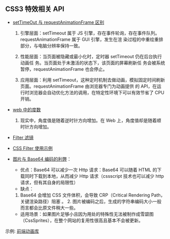 <!--
 * @Author: TerryMin
 * @Date: 2023-12-17 08:44:43
 * @LastEditors: TerryMin
 * @LastEditTime: 2025-04-10 11:34:55
 * @Description: file not
-->

## CSS3 特效相关 API

- [setTimeOut 与 requestAnimationFrame 区别](https://blog.csdn.net/weixin_40851188/article/details/89669416)

  1. 引擎层面：setTimeout 属于 JS 引擎，存在事件轮询，存在事件队列。requestAnimationFrame 属于 GUI 引擎，发生在渲 染过程的中重绘重排部分，与电脑分辨率保持一致。

  2. 性能层面：当页面被隐藏或最小化时，定时器 setTimeout 仍在后台执行动画任 务。当页面处于未激活的状态下，该页面的屏幕刷新任 务会被系统暂停，requestAnimationFrame 也会停止。

  3. 应用层面：利用 setTimeout，这种定时机制去做动画，模拟固定时间刷新页面。requestAnimationFrame 由浏览器专门为动画提供 的 API，在运行时浏览器会自动优化方法的调用，在特定性环境下可以有效节省了 CPU 开销。

- [web 中的度数](https://zhuanlan.zhihu.com/p/42323283)

  1. 现实中，角度值是随着逆时针方向增加。在 Web 上，角度值却是随着顺时针方向增加。

- [Filter 滤镜](https://blog.csdn.net/jingru2017/article/details/79126381)

- [CSS Filter 使用示例](https://juejin.cn/post/7002829486806794276)

- [图片与 Base64 编码的利弊](https://juejin.cn/post/6844903989444608014)：

  - 优点：Base64 可以减少一次 Http 请求：Base64 可以随着 HTML 的下载同时下载到本地，从而减少 Http 请求（cssscript 技术也可以减少 http 请求，但有其自身的局限性）
  - 缺点：

  1.  Base64 会增加 CSS 文件体积，会导致 CRP（Critical Rendering Path，关键渲染路径）阻塞 。 2. 图片被编码之后，生成的字符串编码大小一般而言都会比原文件稍大一些。

  - 适用场景：如果图片足够小且因为用处的特殊性无法被制作成雪碧图（CssSprites），在整个网站的复用性很高且基本不会被更新。

示例:
[前端动画库](https://juejin.cn/post/7069945906518294536#comment)
